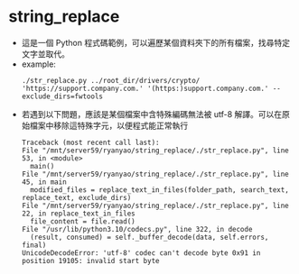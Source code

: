 # string_replace

* 這是一個 Python 程式碼範例，可以遍歷某個資料夾下的所有檔案，找尋特定文字並取代。
* example:
  ```
  ./str_replace.py ../root_dir/drivers/crypto/ 'https://support.company.com.' '(https:)support.company.com.' --exclude_dirs=fwtools
  ```
* 若遇到以下問題，應該是某個檔案中含特殊編碼無法被 utf-8 解譯。可以在原始檔案中移除這特殊字元，以便程式能正常執行
  ```
  Traceback (most recent call last):
  File "/mnt/server59/ryanyao/string_replace/./str_replace.py", line 53, in <module>
    main()
  File "/mnt/server59/ryanyao/string_replace/./str_replace.py", line 45, in main
    modified_files = replace_text_in_files(folder_path, search_text, replace_text, exclude_dirs)
  File "/mnt/server59/ryanyao/string_replace/./str_replace.py", line 22, in replace_text_in_files
    file_content = file.read()
  File "/usr/lib/python3.10/codecs.py", line 322, in decode
    (result, consumed) = self._buffer_decode(data, self.errors, final)
  UnicodeDecodeError: 'utf-8' codec can't decode byte 0x91 in position 19105: invalid start byte
  ```
